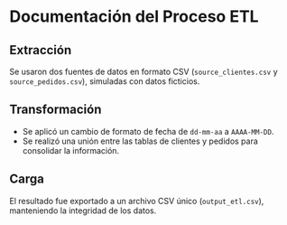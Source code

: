 # Documentación del Proceso ETL

## Extracción
Se usaron dos fuentes de datos en formato CSV (`source_clientes.csv` y `source_pedidos.csv`), simuladas con datos ficticios.

## Transformación
- Se aplicó un cambio de formato de fecha de `dd-mm-aa` a `AAAA-MM-DD`.
- Se realizó una unión entre las tablas de clientes y pedidos para consolidar la información.

## Carga
El resultado fue exportado a un archivo CSV único (`output_etl.csv`), manteniendo la integridad de los datos.
